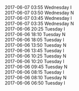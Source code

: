2017-06-07 03:55 Wednesday  I  
2017-06-07 03:50 Wednesday  N  
2017-06-07 03:45 Wednesday  I  
2017-06-07 03:35 Wednesday  N  
2017-06-06 20:25 Tuesday  I  
2017-06-06 18:10 Tuesday  N  
2017-06-06 18:05 Tuesday  I  
2017-06-06 13:50 Tuesday  N  
2017-06-06 13:45 Tuesday  I  
2017-06-06 10:25 Tuesday  N  
2017-06-06 10:20 Tuesday  I  
2017-06-06 09:45 Tuesday  N  
2017-06-06 08:15 Tuesday  I  
2017-06-06 08:10 Tuesday  N  
2017-06-06 06:50 Tuesday  I  
